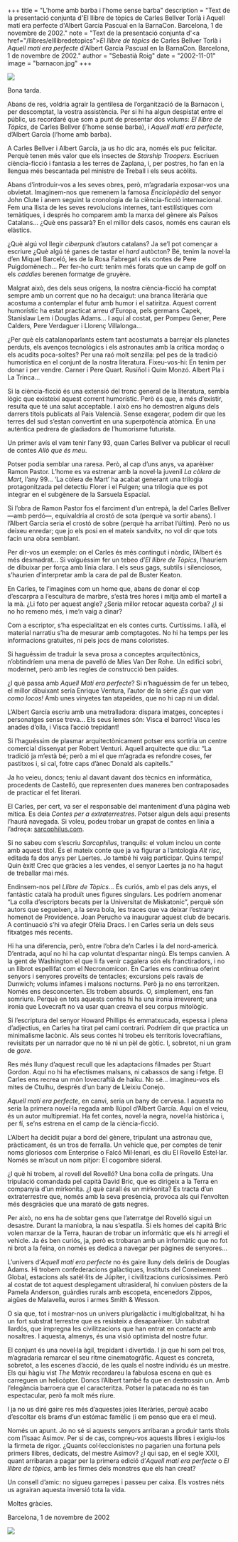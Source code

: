 +++
title = "L’home amb barba i l’home sense barba"
description = "Text de la presentació conjunta d'El llibre de tòpics de Carles Bellver Torlà i Aquell matí era perfecte d'Albert Garcia Pascual en la BarnaCon. Barcelona, 1 de novembre de 2002."
note = "Text de la presentació conjunta d'<a href=\"/llibres/elllibredetopics\"><i>El llibre de tòpics</i></a> de Carles Bellver Torlà i <i>Aquell matí era perfecte</i> d'Albert Garcia Pascual en la BarnaCon. Barcelona, 1 de novembre de 2002."
author = "Sebastià Roig"
date = "2002-11-01"
image = "barnacon.jpg"
+++

<img  src="/llibres/elllibredetopics/barnacon.jpg">
 
Bona tarda.

Abans de res, voldria agrair la gentilesa de l’organització de la Barnacon i, per descomptat, la vostra assistència. Per si hi ha algun despistat entre el públic, us recordaré que som a punt de presentar dos volums: *El llibre de Tòpics*, de Carles Bellver (l’home sense barba), i *Aquell matí era perfecte*, d’Albert García (l’home amb barba).

A Carles Bellver i Albert García, ja us ho dic ara, només els puc felicitar. Perquè tenen més valor que els insectes de *Starship Troopers*. Escriuen ciència-ficció i fantasia a les terres de Zaplana, i, per postres, ho fan en la llengua més bescantada pel ministre de Treball i els seus acòlits.

Abans d’introduir-vos a les seves obres, però, m’agradaria exposar-vos una obvietat. Imaginem-nos que remenem la famosa *Enciclopèdia* del senyor John Clute i anem seguint la cronologia de la ciència-ficció internacional. Fem una llista de les seves revolucions internes, tant estilístiques com temàtiques, i després ho comparem amb la marxa del gènere als Països Catalans… ¿Què ens passarà? En el millor dels casos, només ens cauran els elàstics.

¿Què algú vol llegir *ciberpunk* d’autors catalans? Ja se’l pot començar a escriure ¿Què algú té ganes de tastar el *hard* autòcton? Bé, tenim la novel·la d’en Miquel Barceló, les de la Rosa Fabregat i els contes de Pere Puigdomènech… Per fer-ho curt: tenim més forats que un camp de golf on els *caddies* berenen formatge de gruyère.

Malgrat això, des dels seus orígens, la nostra ciència-ficció ha comptat sempre amb un corrent que no ha decaigut: una branca literària que acostuma a contemplar el futur amb humor i el satiritza. Aquest corrent humorístic ha estat practicat arreu d’Europa, pels germans Capek, Stanislaw Lem i Douglas Adams… I aquí al costat, per Pompeu Gener, Pere Calders, Pere Verdaguer i Llorenç Villalonga… 

¿Per què els catalanoparlants estem tant acostumats a barrejar els planetes perduts, els avenços tecnològics i els astronautes amb la crítica mordaç o els acudits poca-soltes? Per una raó molt senzilla: pel pes de la tradició humorística en el conjunt de la nostra literatura. Fixeu-vos-hi: En tenim per donar i per vendre. Carner i Pere Quart. Rusiñol i Quim Monzó. Albert Pla i La Trinca…

Si la ciència-ficció és una extensió del tronc general de la literatura, sembla lògic que existeixi aquest corrent humorístic. Però és que, a més d’existir, resulta que té una salut acceptable. I això ens ho demostren alguns dels darrers títols publicats al País Valencià. Sense exagerar, podem dir que les terres del sud s’estan convertint en una superpotència atòmica. En una autèntica pedrera de gladiadors de l’humorisme futurista.

Un primer avís el vam tenir l’any 93, quan Carles Bellver va publicar el recull de contes *Allò que és meu*.

Potser podia semblar una raresa. Però, al cap d’uns anys, va aparèixer Ramon Pastor. L’home es va estrenar amb la novel·la juvenil *La còlera de Mart*, l’any 99… ‘La còlera de Mart’ ha acabat generant una trilogia protagonitzada pel detectiu Florer i el Fulgen; una trilogia que es pot integrar en el subgènere de la Sarsuela Espacial.
 
Si l’obra de Ramon Pastor fos el farciment d’un entrepà, la del Carles Bellver —amb perdó—, equivaldria al crostó de sota (perquè va sortir abans). I l’Albert Garcia seria el crostó de sobre (perquè ha arribat l’últim). Però no us deixeu enredar; que jo els posi en el mateix sandvitx, no vol dir que tots facin una obra semblant.

Per dir-vos un exemple: on el Carles és més contingut i nòrdic, l’Albert és més desmadrat… Si volguéssim fer un tebeo d’*El llibre de Tòpics*, l’hauríem de dibuixar per força amb línia clara. I els seus gags, subtils i silenciosos, s’haurien d’interpretar amb la cara de pal de Buster Keaton.

En Carles, te l’imagines com un home que, abans de donar el cop d’escarpra a l’escultura de marbre, s’està tres hores i mitja amb el martell a la mà. ¿Li foto per aquest angle? ¿Seria millor retocar aquesta corba? ¿I si no ho remeno més, i me’n vaig a dinar?

Com a escriptor, s’ha especialitzat en els contes curts. Curtíssims. I allà, el material narratiu s’ha de mesurar amb comptagotes. No hi ha temps per les informacions gratuïtes, ni pels jocs de mans coloristes.

Si haguéssim de traduir la seva prosa a conceptes arquitectònics, n’obtindríem una mena de pavelló de Mies Van Der Rohe. Un edifici sobri, modernet, però amb les regles de construcció ben païdes.

¿I què passa amb *Aquell Matí era perfecte*? Si n’haguéssim de fer un tebeo, el millor dibuixant seria Enrique Ventura, l’autor de la sèrie *¡Es que van como locos!* Amb unes vinyetes tan atapeïdes, que no hi cap ni un didal.  

L’Albert García escriu amb una metralladora: dispara imatges, conceptes i personatges sense treva… Els seus lemes són: Visca el barroc! Visca les anades d’olla, i Visca l’acció trepidant!

Si l’haguéssim de plasmar arquitectònicament potser ens sortiria un centre comercial dissenyat per Robert Venturi. Aquell arquitecte que diu: “La tradició ja m’està bé; però a mi el que m’agrada es refondre coses, fer pastitxos i, si cal, fotre caps d’ànec Donald als capitells.”

Ja ho veieu, doncs; teniu al davant davant dos tècnics en informàtica, procedents de Castelló, que representen dues maneres ben contraposades de practicar el fet literari.

El Carles, per cert, va ser el responsable del manteniment d’una pàgina web mítica. Es deia *Contes per a extraterrestres*. Potser algun dels aquí presents l’haurà navegada. Si voleu, podeu trobar un grapat de contes en línia a l’adreça: [sarcophilus.com](http://carlesbellver.net).

Si no sabeu com s’escriu *Sarcophilus*, tranquils: el volum inclou un conte amb aquest títol. És el mateix conte que ja va figurar a l’antologia *Alt risc*, editada fa dos anys per Laertes. Jo també hi vaig participar. Quins temps! Quin èxit! Crec que gràcies a les vendes, el senyor Laertes ja no ha hagut de treballar mai més.

Endinsem-nos pel *Llibre de Tòpics*… És curiós, amb el pas dels anys, el fantàstic català ha produït unes figures singulars. Les podríem anomenar “La colla d’escriptors becats per la Universitat de Miskatonic”, perquè són autors que segueixen, a la seva bola, les traces que va deixar l’estrany homenot de Providence. Joan Perucho va inaugurar aquest club de becaris. A continuació s’hi va afegir Ofèlia Dracs. I en Carles seria un dels seus fitxatges més recents.

Hi ha una diferencia, però, entre l’obra de’n Carles i la del nord-americà. D’entrada, aquí no hi ha cap voluntat d’espantar ningú. Els temps canvien. A la gent de Washington el que li fa venir cagalera són els franctiradors, i no un llibrot espellifat com el Necronomicon. En Carles ens continua oferint senyors i senyores proveïts de tentacles; excursions pels ravals de Dunwich; volums infames i malsons nocturns. Però ja no ens terroritzen. Només ens desconcerten. Els trobem absurds. O, simplement, ens fan somriure. Perquè en tots aquests contes hi ha una ironia irreverent; una ironia que Lovecraft no va usar quan creava el seu corpus mitològic.

Si l’escriptura del senyor Howard Phillips és emmatxucada, espessa i plena d’adjectius, en Carles ha tirat pel camí contrari. Podríem dir que practica un minimalisme lacònic. Als seus contes hi trobeu els territoris lovecraftians, revisitats per un narrador que no té ni un pèl de gòtic. I, sobretot, ni un gram de *gore*.

Res més lluny d’aquest recull que les adaptacions filmades per Stuart Gordon. Aquí no hi ha efectismes malsans, ni cabassos de sang i fetge. El Carles ens recrea un món lovecraftià de haiku. No sé… imagineu-vos els mites de Ctulhu, després d’un bany de Lleixiu Conejo.

*Aquell matí era perfecte*, en canvi, seria un bany de cervesa. I aquesta no seria la primera novel·la regada amb llúpol d’Albert García. Aquí on el veieu, és un autor multipremiat. Ha fet contes, novel·la negra, novel·la històrica i, per fí, se’ns estrena en el camp de la ciència-ficció.

L’Albert ha decidit pujar a bord del gènere, tripulant una astronau que, pràcticament, és un tros de ferralla. Un vehicle que, per comptes de tenir noms gloriosos com Enterprise o Falcó Mil·lenari, es diu El Rovelló Estel·lar. Només se m’acut un nom pitjor: El cogombre sideral.

¿I què hi trobem, al rovell del Rovelló? Una bona colla de pringats. Una tripulació comandada pel capità David Bric, que es dirigeix a la Terra en companyia d’un mirkonita. ¿I què carall és un mirkonita? Es tracta d’un extraterrestre que, només amb la seva presència, provoca als qui l’envolten més desgràcies que una marató de gats negres.

Per això, no ens ha de sobtar gens que l’aterratge del Rovelló sigui un desastre. Durant la maniobra, la nau s’espatlla. Si els homes del capità Bric volen marxar de la Terra, hauran de trobar un informàtic que els hi arregli el vehicle. Ja és ben curiós, ja, però es trobaran amb un informàtic que no fot ni brot a la feina, on només es dedica a navegar per pàgines de senyores…

L’univers d’*Aquell matí era perfecte* no és gaire lluny dels deliris de Douglas Adams. Hi trobem confederacions galàctiques, Instituts del Coneixement Global, estacions als satèl·lits de Júpiter, i civilitzacions curiosíssimes. Però al costat de tot aquest desplegament ultrasideral, hi conviuen pòsters de la Pamela Anderson, guàrdies rurals amb escopeta, encenedors Zippos, aigües de Malavella, euros i armes Smith & Wesson.

O sia que, tot i mostrar-nos un univers plurigalàctic i multiglobalitzat, hi ha un fort substrat terrestre que es resisteix a desaparèixer. Un substrat llardós, que impregna les civilitzacions que han entrat en contacte amb nosaltres. I aquesta, almenys, és una visió optimista del nostre futur.

El conjunt és una novel·la àgil, trepidant i divertida. I ja que hi som pel tros, m’agradaria remarcar el seu ritme cinematogràfic. Aquest es concreta, sobretot, a les escenes d’acció, de les quals el nostre individu és un mestre. Els qui hàgiu vist *The Matrix* recordareu la fabulosa escena en què es carreguen un helicòpter. Doncs l’Albert també fa que en destrossin un. Amb l’elegància barroera que el caracteritza. Potser la patacada no és tan espectacular, però fa molt més riure.

I ja no us diré gaire res més d’aquestes joies literàries, perquè acabo d’escoltar els brams d’un estómac famèlic (i em penso que era el meu).

Només un apunt. Jo no sé si aquests senyors arribaran a produir tants títols com l’Isaac Asimov. Per si de cas, compreu-vos aquests llibres i exigiu-los la firmeta de rigor. ¿Quants col·leccionistes no pagarien una fortuna pels primers llibres, dedicats, del mestre Asimov? ¿I qui sap, en el segle XXII, quant arribaran a pagar per la primera edició d’*Aquell matí era perfecte* o *El llibre de tòpics*, amb les firmes dels monstres que els han creat? 

Un consell d’amic: no sigueu garrepes i passeu per caixa. Els vostres néts us agrairan aquesta inversió tota la vida.

Moltes gràcies.

Barcelona, 1 de novembre de 2002

<img src="/llibres/elllibredetopics/catalan-sf-authors.jpg">
